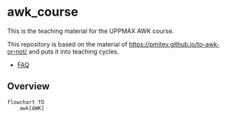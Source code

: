 # awk_course

This is the teaching material for the UPPMAX AWK course.

This repository is based on the material of <https://pmitev.github.io/to-awk-or-not/>
and puts it into teaching cycles.

 * [FAQ](faq.md)

## Overview

```mermaid
flowchart TD
    awk[AWK]
```
